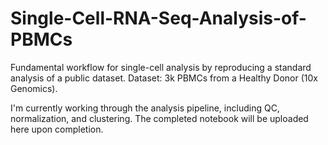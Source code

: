 # Single-Cell-RNA-Seq-Analysis-of-PBMCs
Fundamental workflow for single-cell analysis by reproducing a standard analysis of a public dataset. Dataset: 3k PBMCs from a Healthy Donor (10x Genomics).


I'm currently working through the analysis pipeline, including QC, normalization, and clustering. The completed notebook will be uploaded here upon completion.
